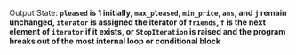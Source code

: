 Output State: **`pleased` is 1 initially, `max_pleased`, `min_price`, `ans`, and `j` remain unchanged, `iterator` is assigned the iterator of `friends`, `f` is the next element of `iterator` if it exists, or `StopIteration` is raised and the program breaks out of the most internal loop or conditional block**